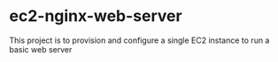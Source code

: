 # ec2-nginx-web-server
This project is to provision and configure a single EC2 instance to run a basic web server
